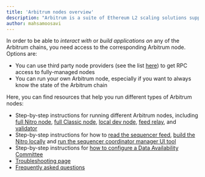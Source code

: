 ```yaml
---
title: 'Arbitrum nodes overview'
description: "Arbitrum is a suite of Ethereum L2 scaling solutions supported by a decentralized network of nodes. This guide introduces you to Arbitrum's node types and how they work together to scale Ethereum."
author: mahsamoosavi
---
```


In order to be able to _interact with_ or _build applications on_ any of the Arbitrum chains, you need access to the corresponding Arbitrum node. Options are:

- You can use third party node providers (see the list [here](/build-decentralized-apps/reference/01-node-providers.md)) to get RPC access to fully-managed nodes
- You can run your own Arbitrum node, especially if you want to always know the state of the Arbitrum chain

Here, you can find resources that help you run different types of Arbitrum nodes:

- Step-by-step instructions for running different Arbitrum nodes, including [full Nitro node](/run-arbitrum-node/03-run-full-node.md), [full Classic node](/run-arbitrum-node/more-types/03-run-classic-node.md), [local dev node](/run-arbitrum-node/04-run-local-dev-node.md), [feed relay](/node-running/how-tos/running-a-feed-relay.mdx), and [validator](/run-arbitrum-node/more-types/02-run-validator-node.md)
- Step-by-step instructions for how to [read the sequencer feed](/node-running/how-tos/read-sequencer-feed.md), [build the Nitro locally](/node-running/how-tos/build-nitro-locally.md) and [run the sequencer coordinator manager UI tool](/node-running/how-tos/running-a-sequencer-coordinator-manager.mdx)
- Step-by-step instructions for [how to configure a Data Availability Committee](/run-arbitrum-node/data-availability-committees/01-get-started.md)
- [Troubleshooting page](/node-running/troubleshooting-running-nodes.md)
- [Frequently asked questions](/node-running/faq.md)

